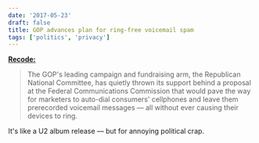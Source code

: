 ```yaml
---
date: '2017-05-23'
draft: false
title: GOP advances plan for ring-free voicemail spam
tags: ['politics', 'privacy']
---
```


**[Recode:](https://www.recode.net/2017/5/23/15681158/political-campaign-robocall-ringless-voicemail-without-ringing-cellphone-republican)**

> The GOP's leading campaign and fundraising arm, the Republican National Committee, has quietly thrown its support behind a proposal at the Federal Communications Commission that would pave the way for marketers to auto-dial consumers' cellphones and leave them prerecorded voicemail messages — all without ever causing their devices to ring.<!-- excerpt -->

It's like a U2 album release — but for annoying political crap.
